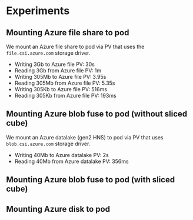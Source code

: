 # Experiments

## Mounting Azure file share to pod

We mount an Azure file share to pod via PV that uses the `file.csi.azure.com` storage driver.

- Writing 3Gb to Azure file PV: 30s
- Reading 3Gb from Azure file PV: 1m
- Writing 305Mb to Azure file PV: 3.95s
- Reading 305Mb from Azure file PV: 5.35s
- Writing 305Kb to Azure file PV: 516ms
- Reading 305Kb from Azure file PV: 193ms

## Mounting Azure blob fuse to pod (without sliced cube)

We mount an Azure datalake (gen2 HNS) to pod via PV that uses `blob.csi.azure.com` storage driver.

- Writing 40Mb to Azure datalake PV: 2s
- Reading 40Mb from Azure datalake PV: 356ms

## Mounting Azure blob fuse to pod (with sliced cube)


## Mounting Azure disk to pod

